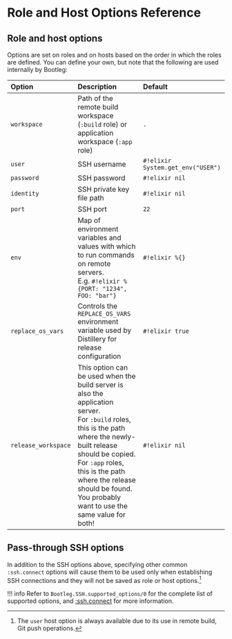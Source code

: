 # Role and Host Options Reference

## Role and host options

Options are set on roles and on hosts based on the order in which the roles are defined. You can define your own, but note that the following are used internally by Bootleg:

| Option | Description | Default |
|:---|:---|:---|
| `workspace` | Path of the remote build workspace (`:build` role) or application workspace (`:app` role) | `.` |
| `user` | SSH username | `#!elixir System.get_env("USER")` |
| `password` | SSH password | `#!elixir nil` |
| `identity` | SSH private key file path | `#!elixir nil` |
| `port` | SSH port | `22` |
| `env` | Map of environment variables and values with which to run commands on remote servers.<br>E.g. `#!elixir %{PORT: "1234", FOO: "bar"}`| `#!elixir %{}` |
| `replace_os_vars` | Controls the `REPLACE_OS_VARS` environment variable used by Distillery for release configuration | `#!elixir true` |
| `release_workspace` | This option can be used when the build server is also the application server.<br>For `:build` roles, this is the path where the newly-built release should be copied.<br>For `:app` roles, this is the path where the release should be found. You probably want to use the same value for both! | `#!elixir nil`         |

## Pass-through SSH options

In addition to the SSH options above, specifying other common `:ssh.connect` options will cause them to be used only when establishing SSH connections and they will not be saved as role or host options.[^1]

[^1]: The `user` host option is always available due to its use in remote build, Git push operations.

!!! info
    Refer to `Bootleg.SSH.supported_options/0` for the complete list of supported options, and [:ssh.connect](http://erlang.org/doc/man/ssh.html#type-client_options) for more information.
